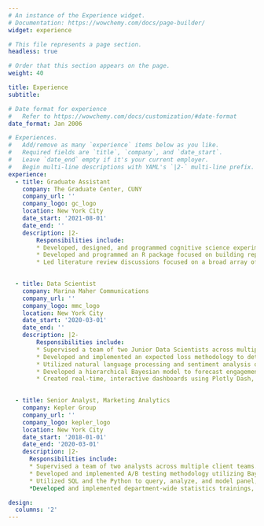 ```yaml
---
# An instance of the Experience widget.
# Documentation: https://wowchemy.com/docs/page-builder/
widget: experience

# This file represents a page section.
headless: true

# Order that this section appears on the page.
weight: 40

title: Experience
subtitle:

# Date format for experience
#   Refer to https://wowchemy.com/docs/customization/#date-format
date_format: Jan 2006

# Experiences.
#   Add/remove as many `experience` items below as you like.
#   Required fields are `title`, `company`, and `date_start`.
#   Leave `date_end` empty if it's your current employer.
#   Begin multi-line descriptions with YAML's `|2-` multi-line prefix.
experience:
  - title: Graduate Assistant
    company: The Graduate Center, CUNY
    company_url: ''
    company_logo: gc_logo
    location: New York City
    date_start: '2021-08-01'
    date_end: ''
    description: |2-
        Responsibilities include:
        * Developed, designed, and programmed cognitive science experiments to better understand the effects of image dimensionality on memory.
        * Developed and programmed an R package focused on building repeatable MINERVA II models quickly and efficiently.
        * Led literature review discussions focused on a broad array of topics including Bayesian data analysis, latent semantic analysis, and principal components analysis.

  
  - title: Data Scientist
    company: Marina Maher Communications
    company_url: ''
    company_logo: mmc_logo
    location: New York City
    date_start: '2020-03-01'
    date_end: ''
    description: |2-
        Responsibilities include:
        * Supervised a team of two Junior Data Scientists across multiple long-term and short-term projects.
        * Developed and implemented an expected loss methodology to determine optimal stopping points in A/B testing.
        * Utilized natural language processing and sentiment analysis on unstructured text survey responses.
        * Developed a hierarchical Bayesian model to forecast engagement on social media influencers’ content.
        * Created real-time, interactive dashboards using Plotly Dash, AWS App Runner, and AWS Athena for Fortune 500 clients.

        
  - title: Senior Analyst, Marketing Analytics
    company: Kepler Group
    company_url: ''
    company_logo: kepler_logo
    location: New York City
    date_start: '2018-01-01'
    date_end: '2020-03-01'
    description: |2-
      Responsibilities include:
      * Supervised a team of two analysts across multiple client teams.
      * Developed and implemented A/B testing methodology utilizing Bayesian inference.
      * Utilized SQL and the Python to query, analyze, and model panel, time series, and cross-sectional data.
      *Developed and implemented department-wide statistics trainings, including A/B testing and linear and multivariate regression.

design:
  columns: '2'
---
```

